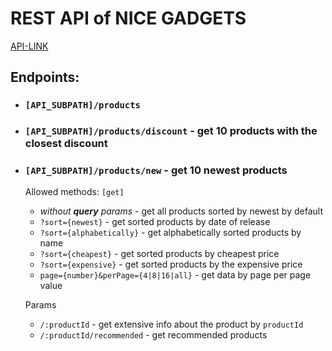 # REST API of NICE GADGETS
[API-LINK](https://stalwart-dolphin-d2ae39.netlify.app/.netlify/functions/server/products)
## Endpoints:
- ### `[API_SUBPATH]/products`
- ### `[API_SUBPATH]/products/discount` - get 10 products with the closest discount
- ### `[API_SUBPATH]/products/new` - get 10 newest products
  Allowed methods: `[get]`
    - _without **query** params_ - get all products sorted by newest by default
    - `?sort={newest}` - get sorted products by date of release
    - `?sort={alphabetically}` - get alphabetically sorted products by name
    - `?sort={cheapest}` - get sorted products by cheapest price
    - `?sort={expensive}` - get sorted products by the expensive price
    - `page={number}&perPage={4|8|16|all}` - get data by page per page value

  Params 
    - `/:productId` -  get extensive info about the product by `productId`
    - `/:productId/recommended` -  get recommended products
